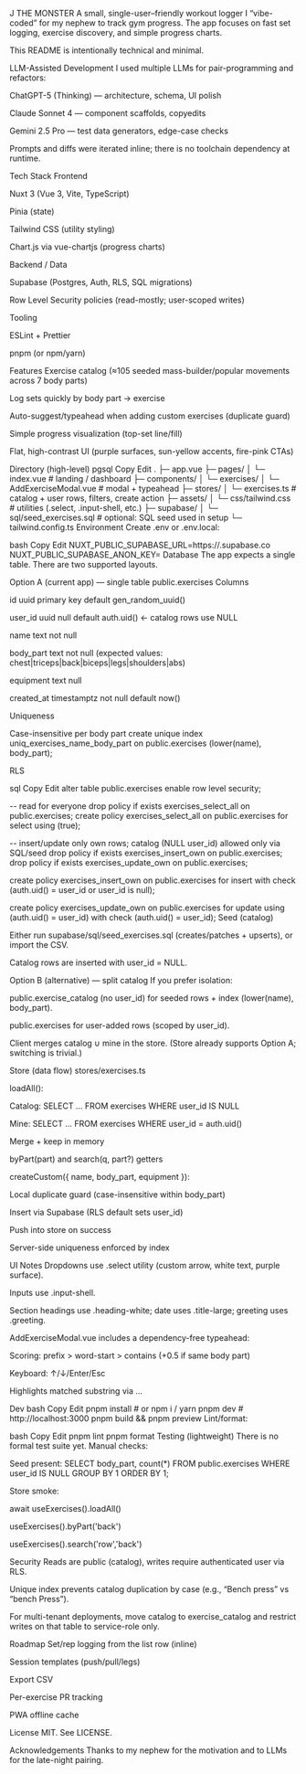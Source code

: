 J THE MONSTER
A small, single-user–friendly workout logger I “vibe-coded” for my nephew to track gym progress.
The app focuses on fast set logging, exercise discovery, and simple progress charts.

This README is intentionally technical and minimal.

LLM-Assisted Development
I used multiple LLMs for pair-programming and refactors:

ChatGPT-5 (Thinking) — architecture, schema, UI polish

Claude Sonnet 4 — component scaffolds, copyedits

Gemini 2.5 Pro — test data generators, edge-case checks

Prompts and diffs were iterated inline; there is no toolchain dependency at runtime.

Tech Stack
Frontend

Nuxt 3 (Vue 3, Vite, TypeScript)

Pinia (state)

Tailwind CSS (utility styling)

Chart.js via vue-chartjs (progress charts)

Backend / Data

Supabase (Postgres, Auth, RLS, SQL migrations)

Row Level Security policies (read-mostly; user-scoped writes)

Tooling

ESLint + Prettier

pnpm (or npm/yarn)

Features
Exercise catalog (≈105 seeded mass-builder/popular movements across 7 body parts)

Log sets quickly by body part → exercise

Auto-suggest/typeahead when adding custom exercises (duplicate guard)

Simple progress visualization (top-set line/fill)

Flat, high-contrast UI (purple surfaces, sun-yellow accents, fire-pink CTAs)

Directory (high-level)
pgsql
Copy
Edit
.
├─ app.vue
├─ pages/
│  └─ index.vue                # landing / dashboard
├─ components/
│  └─ exercises/
│     └─ AddExerciseModal.vue  # modal + typeahead
├─ stores/
│  └─ exercises.ts             # catalog + user rows, filters, create action
├─ assets/
│  └─ css/tailwind.css         # utilities (.select, .input-shell, etc.)
├─ supabase/
│  └─ sql/seed_exercises.sql   # optional: SQL seed used in setup
└─ tailwind.config.ts
Environment
Create .env or .env.local:

bash
Copy
Edit
NUXT_PUBLIC_SUPABASE_URL=https://<project-id>.supabase.co
NUXT_PUBLIC_SUPABASE_ANON_KEY=<anon-key>
Database
The app expects a single table. There are two supported layouts.

Option A (current app) — single table public.exercises
Columns

id uuid primary key default gen_random_uuid()

user_id uuid null default auth.uid() ← catalog rows use NULL

name text not null

body_part text not null (expected values: chest|triceps|back|biceps|legs|shoulders|abs)

equipment text null

created_at timestamptz not null default now()

Uniqueness

Case-insensitive per body part
create unique index uniq_exercises_name_body_part on public.exercises (lower(name), body_part);

RLS

sql
Copy
Edit
alter table public.exercises enable row level security;

-- read for everyone
drop policy if exists exercises_select_all on public.exercises;
create policy exercises_select_all on public.exercises for select using (true);

-- insert/update only own rows; catalog (NULL user_id) allowed only via SQL/seed
drop policy if exists exercises_insert_own on public.exercises;
drop policy if exists exercises_update_own on public.exercises;

create policy exercises_insert_own on public.exercises
  for insert with check (auth.uid() = user_id or user_id is null);

create policy exercises_update_own on public.exercises
  for update using (auth.uid() = user_id) with check (auth.uid() = user_id);
Seed (catalog)

Either run supabase/sql/seed_exercises.sql (creates/patches + upserts), or import the CSV.

Catalog rows are inserted with user_id = NULL.

Option B (alternative) — split catalog
If you prefer isolation:

public.exercise_catalog (no user_id) for seeded rows + index (lower(name), body_part).

public.exercises for user-added rows (scoped by user_id).

Client merges catalog ∪ mine in the store. (Store already supports Option A; switching is trivial.)

Store (data flow)
stores/exercises.ts

loadAll():

Catalog: SELECT … FROM exercises WHERE user_id IS NULL

Mine: SELECT … FROM exercises WHERE user_id = auth.uid()

Merge + keep in memory

byPart(part) and search(q, part?) getters

createCustom({ name, body_part, equipment }):

Local duplicate guard (case-insensitive within body_part)

Insert via Supabase (RLS default sets user_id)

Push into store on success

Server-side uniqueness enforced by index

UI Notes
Dropdowns use .select utility (custom arrow, white text, purple surface).

Inputs use .input-shell.

Section headings use .heading-white; date uses .title-large; greeting uses .greeting.

AddExerciseModal.vue includes a dependency-free typeahead:

Scoring: prefix > word-start > contains (+0.5 if same body part)

Keyboard: ↑/↓/Enter/Esc

Highlights matched substring via <span class="mark">…</span>

Dev
bash
Copy
Edit
pnpm install         # or npm i / yarn
pnpm dev             # http://localhost:3000
pnpm build && pnpm preview
Lint/format:

bash
Copy
Edit
pnpm lint
pnpm format
Testing (lightweight)
There is no formal test suite yet. Manual checks:

Seed present: SELECT body_part, count(*) FROM public.exercises WHERE user_id IS NULL GROUP BY 1 ORDER BY 1;

Store smoke:

await useExercises().loadAll()

useExercises().byPart('back')

useExercises().search('row','back')

Security
Reads are public (catalog), writes require authenticated user via RLS.

Unique index prevents catalog duplication by case (e.g., “Bench press” vs “bench Press”).

For multi-tenant deployments, move catalog to exercise_catalog and restrict writes on that table to service-role only.

Roadmap
Set/rep logging from the list row (inline)

Session templates (push/pull/legs)

Export CSV

Per-exercise PR tracking

PWA offline cache

License
MIT. See LICENSE.

Acknowledgements
Thanks to my nephew for the motivation and to LLMs for the late-night pairing.
